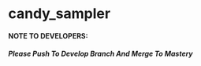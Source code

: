 # candy_sampler
#### NOTE TO DEVELOPERS: 
##### Please Push To Develop Branch And Merge To Mastery

